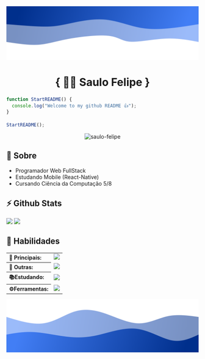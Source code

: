 <img src="./assets/top.svg" />

<h1 align="center">
  { 🧑‍💻 Saulo Felipe }
</h1>

```javascript
function StartREADME() {
  console.log("Welcome to my github README 👍");
}

StartREADME();
```
<p align="center"> <img src="https://komarev.com/ghpvc/?username=saulo-felipe&label=Profile%20views&color=blue&style=flat" alt="saulo-felipe" /> </p>

<h2>🚀 Sobre</h2>
<ul>
  <li>Programador Web FullStack</li>
  <li>Estudando Mobile (React-Native)</li>
  <li>Cursando Ciência da Computação 5/8</li>
</ul>

<h2>⚡️ Github Stats</h2>
<img  width="54%" src="https://github-readme-stats.vercel.app/api?username=Saulo-Felipe&layout=compact&include_all_commits=true&count_private=true&show_icons=true&icon_color=f2d200&theme=github_dark&bg_color=13171c&border_color=37383b" /> 
<img  width="45%" src="https://github-readme-stats.vercel.app/api/top-langs/?username=Saulo-Felipe&layout=compact&theme=github_dark&bg_color=13171c&border_color=37383b&langs_count=6"/>  


<h2>📌 Habilidades</h2>

<table>
  <tr>
    <th align="left">👑 Principais: </th>
    <td><img src="https://skillicons.dev/icons?i=javascript,typescript,express,nodejs,react,nextjs,html,css,sass,postgres,styledcomponents,git" /></td>
  </tr>
  <tr>
    <th align="left">🤖 Outras: </th>
    <td><img src="https://skillicons.dev/icons?i=java,c,python,mysql,spring,redux,bootstrap" /></td>
  </tr>    
  <tr>
    <th align="left">📚Estudando:</th>
    <td><img src="https://skillicons.dev/icons?i=react,mongodb" /></td>
  </tr>    
  <tr>
    <th align="left">⚙️Ferramentas:</th>
    <td><img src="https://skillicons.dev/icons?i=vscode,figma,atom,linux" /></td>
  </tr>       
</table>


<img src="./assets/bottom.svg" />
